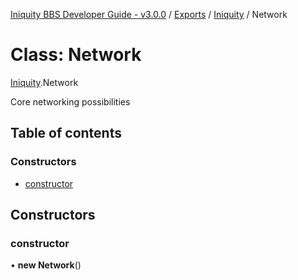 [Iniquity BBS Developer Guide - v3.0.0](../README.md) / [Exports](../modules.md) / [Iniquity](../modules/Iniquity.md) / Network

# Class: Network

[Iniquity](../modules/Iniquity.md).Network

Core networking possibilities

## Table of contents

### Constructors

- [constructor](Iniquity.Network.md#constructor)

## Constructors

### constructor

• **new Network**()
